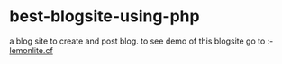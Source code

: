 # best-blogsite-using-php
a blog site to create and post blog.
to see demo of this blogsite go to :- <a href="http://www.lemonlight.cf/" >lemonlite.cf</a>
